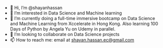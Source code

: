 - 👋 Hi, I’m @shayanhassan
- 👀 I’m interested in Data Science and Machine learning
- 🌱 I’m currently doing a full-time immersive bootcamp on Data Science and Machine Learning from Xccelerate in Hong Kong. Also learning 100 Days of Python by Angela Yu on Udemy in parallel.
- 💞️ I’m looking to collaborate on Data Science projects
- 📫 How to reach me: email at shayan.hassan.ec@gmail.com

<!---
shayanhassan/shayanhassan is a ✨ special ✨ repository because its `README.md` (this file) appears on your GitHub profile.
You can click the Preview link to take a look at your changes.
--->
